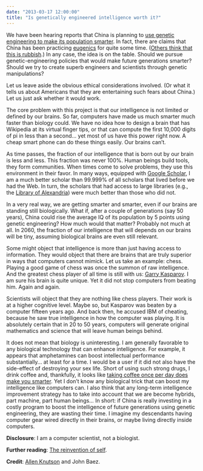 ```yaml
---
date: "2013-03-17 12:00:00"
title: "Is genetically engineered intelligence worth it?"
---
```




We have been hearing reports that China is planning to [use genetic engineering to make its population smarter](http://www.vice.com/read/chinas-taking-over-the-world-with-a-massive-genetic-engineering-program). In fact, there are claims that China has been practicing [eugenics](https://en.wikipedia.org/wiki/Eugenics) for quite some time. ([Others think that this is rubbish](https://eastasiastudent.net/china/edge-org-chinese-eugenics-rubbish/).)
In any case, the idea is on the table. Should we pursue genetic-engineering policies that would make future generations smarter? Should we try to create superb engineers and scientists through genetic manipulations?

Let us leave aside the obvious ethical considerations involved. (Or what it tells us about Americans that they are entertaining such fears about China.) Let us just ask whether it would work.

The core problem with this project is that our intelligence is not limited or defined by our brains. So far, computers have made us much smarter much faster than biology could. We have no idea how to design a brain that has Wikipedia at its virtual finger tips, or that can compute the first 10,000 digits of pi in less than a second&hellip; yet most of us have this power right now. A cheap smart phone can do these things easily. Our brains can&rsquo;t.

As time passes, the fraction of our intelligence that is born out by our brain is less and less. This fraction was never 100%. Human beings build tools, they form communities. When times come to solve problems, they use this environment in their favor.
In many ways, equipped with [Google Scholar](https://scholar.google.com), I am a much better scholar than 99.999% of all scholars that lived before we had the Web. In turn, the scholars that had access to large libraries (e.g., the [Library of Alexandria](https://en.wikipedia.org/wiki/Library_of_Alexandria)) were much better than those who did not.

In a very real way, we are getting smarter and smarter, even if our brains are standing still biologically.
What if, after a couple of generations (say 50 years), China could rise the average IQ of its population by 5 points using genetic engineering? How much would that matter? Probably not much at all. In 2060, the fraction of our intelligence that will depends on our brains will be tiny, assuming biological brains are even still relevant.

Some might object that intelligence is more than just having access to information. They would object that there are brains that are truly superior in ways that computers cannot mimick. Let us take an example: chess. Playing a good game of chess was once the summon of raw intelligence. And the greatest chess player of all time is still with us: [Garry Kasparov](https://en.wikipedia.org/wiki/Garry_Kasparov). I am sure his brain is quite unique. Yet it did not stop computers from beating him. Again and again.

Scientists will object that they are nothing like chess players. Their work is at a higher cognitive level. Maybe so, but Kasparov was beaten by a computer fifteen years ago. And back then, he accused IBM of cheating, because he saw true intelligence in how the computer was playing. It is absolutely certain that in 20 to 50 years, computers will generate original mathematics and science that will leave human beings behind.

It does not mean that biology is uninteresting. I am generally favorable to any biological technology that can enhance intelligence. For example, it appears that amphetamines can boost intellectual performance substantially&hellip; at least for a time. I would be a user if it did not also have the side-effect of destroying your sex life. Short of using such strong drugs, I drink coffee and, thankfully, it looks like [taking coffee once per day does make you smarter](http://link.springer.com/article/10.1007%2Fs00213-005-2159-9?LI=true).
Yet I don&rsquo;t know any biological trick that can boost my intelligence like computers can. I also think that any long-term intelligence improvement strategy has to take into account that we are become hybrids, part machine, part human beings&hellip;
In short: if China is really investing in a costly program to boost the intelligence of future generations using genetic engineering, they are wasting their time. I imagine my descendants having computer gear wired directly in their brains, or maybe living directly inside computers.

__Disclosure__: I am a computer scientist, not a biologist.

__Further reading__: [The reinvention of self](http://seedmagazine.com/content/article/the_reinvention_of_the_self/).

__Credit__: [Allen Knutson](https://plus.google.com/+AllenKnutson/posts/BwnMc9DqEGa) and John Baez.

